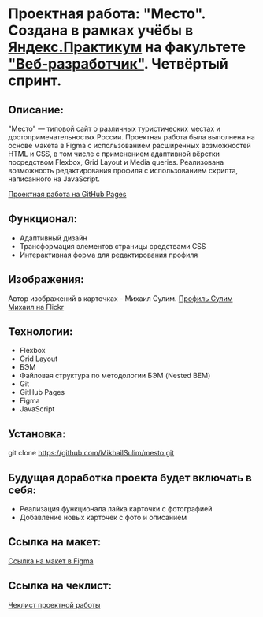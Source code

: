 # Проектная работа: "Место". Создана в рамках учёбы в [Яндекс.Практикум](https://practicum.yandex.ru) на факультете ["Веб-разработчик"](https://practicum.yandex.ru/web/). Четвёртый спринт.

## Описание:

"Место" — типовой сайт о различных туристических местах и достопримечательностях России. Проектная работа была выполнена на основе макета в Figma с использованием расширенных возможностей HTML и CSS, в том числе с применением адаптивной вёрстки посредством Flexbox, Grid Layout и Media queries. Реализована возможность редактирования профиля с использованием скрипта, написанного на JavaScript.

[Проектная работа на GitHub Pages](https://mikhailsulim.github.io/mesto/index.html)

## Функционал:

- Адаптивный дизайн
- Трансформация элементов страницы средствами CSS
- Интерактивная форма для редактирования профиля

## Изображения:

Автор изображений в карточках - Михаил Сулим.
[Профиль Сулим Михаил на Flickr](https://flickr.com/photos/mikhailsoulim/albums)

## Технологии:

- Flexbox
- Grid Layout
- БЭМ
- Файловая структура по методологии БЭМ (Nested BEM)
- Git
- GitHub Pages
- Figma
- JavaScript

## Установка:

git clone https://github.com/MikhailSulim/mesto.git

## Будущая доработка проекта будет включать в себя:

- Реализация функционала лайка карточки с фотографией
- Добавление новых карточек с фото и описанием

## Ссылка на макет:

[Ссылка на макет в Figma](https://www.figma.com/file/2cn9N9jSkmxD84oJik7xL7/JavaScript.-Sprint-4?node-id=0%3A1)

## Ссылка на чеклист:

[Чеклист проектной работы](https://code.s3.yandex.net/web-developer/checklists-pdf/new-program/checklist-4.pdf)
